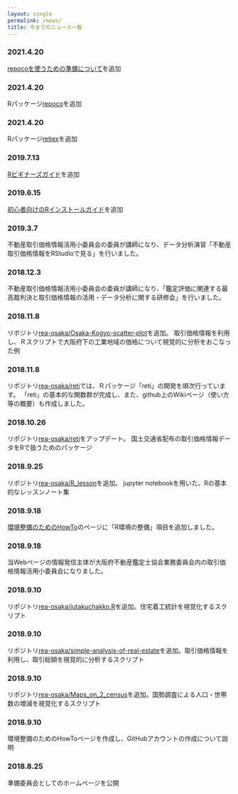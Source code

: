 ```yaml
---
layout: single
permalink: /news/
title: 今までのニュース一覧
---
```


### 2021.4.20
[repocoを使うための準備について](https://syunsuke.github.io/r_prepare_for_repoco/)を追加


### 2021.4.20
Rパッケージ[repoco](https://github.com/rea-osaka/repoco)を追加


### 2021.4.20
Rパッケージ[retiex](https://github.com/rea-osaka/retiex)を追加


### 2019.7.13
[Rビギナーズガイド](https://syunsuke.github.io/r_beginners_guide/)を追加

### 2019.6.15
[初心者向けのRインストールガイド](https://syunsuke.github.io/r_install_guide_for_beginners/)を追加

### 2019.3.7
不動産取引価格情報活用小委員会の委員が講師になり、データ分析演習「不動産取引価格情報をRStudioで見る」を行いました。


### 2018.12.3
不動産取引価格情報活用小委員会の委員が講師になり、「鑑定評価に関連する最高裁判決と取引価格情報の活用・データ分析に関する研修会」を行いました。

### 2018.11.8
リポジトリ[rea-osaka/Osaka-Kogyo-scatter-plot](https://github.com/rea-osaka/Osaka-Kogyo-scatter-plot)を追加。
取引価格情報を利用し、Ｒスクリプトで大阪府下の工業地域の価格について視覚的に分析をおこなった例

### 2018.11.8
リポジトリ[rea-osaka/reti](https://github.com/rea-osaka/reti)では、Ｒパッケージ「reti」の開発を順次行っています。
「reti」の基本的な関数群が完成し、また、github上のWikiページ（使い方等の概要）も作成しました。

### 2018.10.26
リポジトリ[rea-osaka/reti](https://github.com/rea-osaka/reti)をアップデート。
国土交通省配布の取引価格情報データをRで扱うためのパッケージ

### 2018.9.25
リポジトリ[rea-osaka/R_lesson](https://github.com/rea-osaka/R_lesson)を追加。
jupyter notebookを用いた、Rの基本的なレッスンノート集

### 2018.9.18
[環境整備のためのHowTo](/works/howto/)のページに「R環境の整備」項目を追加しました。

### 2018.9.18
当Webページの情報発信主体が大阪府不動産鑑定士協会業務委員会内の取引価格情報活用小委員会になりました。

### 2018.9.10
リポジトリ[rea-osaka/jutakuchakko.R](https://github.com/rea-osaka/jutakuchakko.R)を追加。住宅着工統計を視覚化するスクリプト

### 2018.9.10
リポジトリ[rea-osaka/simple-analysis-of-real-estate](https://github.com/rea-osaka/simple-analysis-of-real-estate)を追加。取引価格情報を利用し、取引総額を視覚的に分析するスクリプト

### 2018.9.10
リポジトリ[rea-osaka/Maps_on_2_census](https://github.com/rea-osaka/Maps_on_2_census)を追加。国勢調査による人口・世帯数の増減を視覚化するスクリプト

### 2018.9.10
環境整備のためのHowToページを作成し、GitHubアカウントの作成について説明

### 2018.8.25
準備委員会としてのホームページを公開



